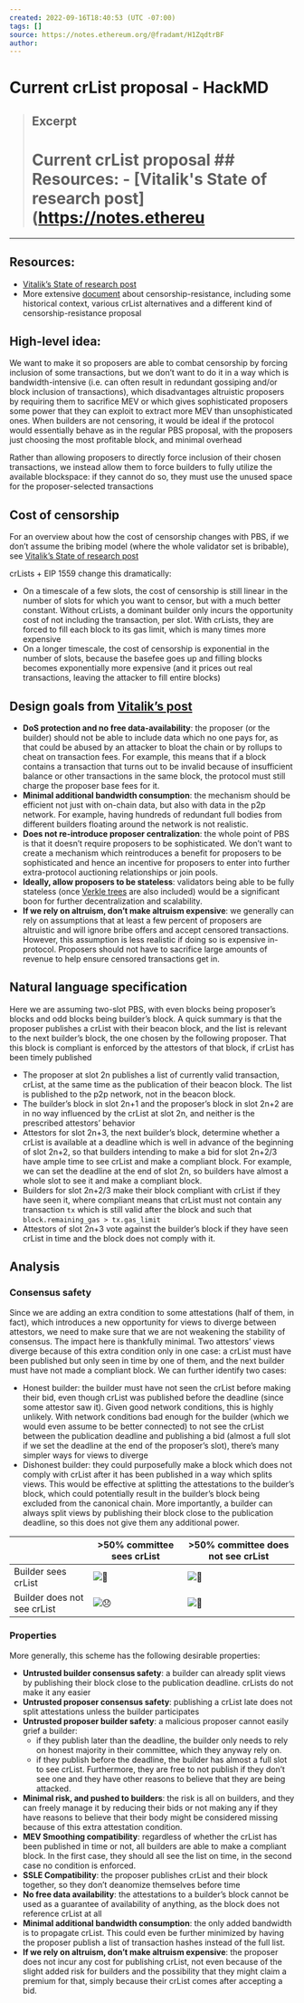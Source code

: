 ```yaml
---
created: 2022-09-16T18:40:53 (UTC -07:00)
tags: []
source: https://notes.ethereum.org/@fradamt/H1ZqdtrBF
author: 
---
```


# Current crList proposal - HackMD

> ## Excerpt
> # Current crList proposal   ## Resources: - [Vitalik's State of research post](https://notes.ethereu

---
## [](https://notes.ethereum.org/@fradamt/H1ZqdtrBF#Resources "Resources")Resources:

-   [Vitalik’s State of research post](https://notes.ethereum.org/s3JToeApTx6CKLJt8AbhFQ#Hybrid-PBS-can-we-use-proposers-only-for-inclusion-of-last-resort)
-   More extensive [document](https://notes.ethereum.org/@fradamt/H1TsYRfJc) about censorship-resistance, including some historical context, various crList alternatives and a different kind of censorship-resistance proposal

## [](https://notes.ethereum.org/@fradamt/H1ZqdtrBF#High-level-idea "High-level-idea")High-level idea:

We want to make it so proposers are able to combat censorship by forcing inclusion of some transactions, but we don’t want to do it in a way which is bandwidth-intensive (i.e. can often result in redundant gossiping and/or block inclusion of transactions), which disadvantages altruistic proposers by requiring them to sacrifice MEV or which gives sophisticated proposers some power that they can exploit to extract more MEV than unsophisticated ones. When builders are not censoring, it would be ideal if the protocol would essentially behave as in the regular PBS proposal, with the proposers just choosing the most profitable block, and minimal overhead

Rather than allowing proposers to directly force inclusion of their chosen transactions, we instead allow them to force builders to fully utilize the available blockspace: if they cannot do so, they must use the unused space for the proposer-selected transactions

## [](https://notes.ethereum.org/@fradamt/H1ZqdtrBF#Cost-of-censorship "Cost-of-censorship")Cost of censorship

For an overview about how the cost of censorship changes with PBS, if we don’t assume the bribing model (where the whole validator set is bribable), see [Vitalik’s State of research post](https://notes.ethereum.org/s3JToeApTx6CKLJt8AbhFQ#Hybrid-PBS-can-we-use-proposers-only-for-inclusion-of-last-resort)

crLists + EIP 1559 change this dramatically:

-   On a timescale of a few slots, the cost of censorship is still linear in the number of slots for which you want to censor, but with a much better constant. Without crLists, a dominant builder only incurs the opportunity cost of not including the transaction, per slot. With crLists, they are forced to fill each block to its gas limit, which is many times more expensive
-   On a longer timescale, the cost of censorship is exponential in the number of slots, because the basefee goes up and filling blocks becomes exponentially more expensive (and it prices out real transactions, leaving the attacker to fill entire blocks)

## [](https://notes.ethereum.org/@fradamt/H1ZqdtrBF#Design-goals-from-Vitalik%E2%80%99s-post "Design-goals-from-Vitalik’s-post")Design goals from [Vitalik’s post](https://notes.ethereum.org/s3JToeApTx6CKLJt8AbhFQ#Hybrid-PBS-can-we-use-proposers-only-for-inclusion-of-last-resort)

-   **DoS protection and no free data-availability**: the proposer (or the builder) should not be able to include data which no one pays for, as that could be abused by an attacker to bloat the chain or by rollups to cheat on transaction fees. For example, this means that if a block contains a transaction that turns out to be invalid because of insufficient balance or other transactions in the same block, the protocol must still charge the proposer base fees for it.
-   **Minimal additional bandwidth consumption**: the mechanism should be efficient not just with on-chain data, but also with data in the p2p network. For example, having hundreds of redundant full bodies from different builders floating around the network is not realistic.
-   **Does not re-introduce proposer centralization**: the whole point of PBS is that it doesn’t require proposers to be sophisticated. We don’t want to create a mechanism which reintroduces a benefit for proposers to be sophisticated and hence an incentive for proposers to enter into further extra-protocol auctioning relationships or join pools.
-   **Ideally, allow proposers to be stateless**: validators being able to be fully stateless (once [Verkle trees](https://notes.ethereum.org/@vbuterin/verkle_tree_eip) are also included) would be a significant boon for further decentralization and scalability.
-   **If we rely on altruism, don’t make altruism expensive**: we generally can rely on assumptions that at least a few percent of proposers are altruistic and will ignore bribe offers and accept censored transactions. However, this assumption is less realistic if doing so is expensive in-protocol. Proposers should not have to sacrifice large amounts of revenue to help ensure censored transactions get in.

## [](https://notes.ethereum.org/@fradamt/H1ZqdtrBF#Natural-language-specification "Natural-language-specification")Natural language specification

Here we are assuming two-slot PBS, with even blocks being proposer’s blocks and odd blocks being builder’s block. A quick summary is that the proposer publishes a crList with their beacon block, and the list is relevant to the next builder’s block, the one chosen by the following proposer. That this block is compliant is enforced by the attestors of that block, if crList has been timely published

-   The proposer at slot 2n publishes a list of currently valid transaction, crList, at the same time as the publication of their beacon block. The list is published to the p2p network, not in the beacon block.
-   The builder’s block in slot 2n+1 and the proposer’s block in slot 2n+2 are in no way influenced by the crList at slot 2n, and neither is the prescribed attestors’ behavior
-   Attestors for slot 2n+3, the next builder’s block, determine whether a crList is available at a deadline which is well in advance of the beginning of slot 2n+2, so that builders intending to make a bid for slot 2n+2/3 have ample time to see crList and make a compliant block. For example, we can set the deadline at the end of slot 2n, so builders have almost a whole slot to see it and make a compliant block.
-   Builders for slot 2n+2/3 make their block compliant with crList if they have seen it, where compliant means that crList must not contain any transaction `tx` which is still valid after the block and such that `block.remaining_gas > tx.gas_limit`
-   Attestors of slot 2n+3 vote against the builder’s block if they have seen crList in time and the block does not comply with it.

## [](https://notes.ethereum.org/@fradamt/H1ZqdtrBF#Analysis "Analysis")Analysis

### [](https://notes.ethereum.org/@fradamt/H1ZqdtrBF#Consensus-safety "Consensus-safety")Consensus safety

Since we are adding an extra condition to some attestations (half of them, in fact), which introduces a new opportunity for views to diverge between attestors, we need to make sure that we are not weakening the stability of consensus. The impact here is thankfully minimal. Two attestors’ views diverge because of this extra condition only in one case: a crList must have been published but only seen in time by one of them, and the next builder must have not made a compliant block. We can further identify two cases:

-   Honest builder: the builder must have not seen the crList before making their bid, even though crList was published before the deadline (since some attestor saw it). Given good network conditions, this is highly unlikely. With network conditions bad enough for the builder (which we would even assume to be better connected) to not see the crList between the publication deadline and publishing a bid (almost a full slot if we set the deadline at the end of the proposer’s slot), there’s many simpler ways for views to diverge
-   Dishonest builder: they could purposefully make a block which does not comply with crList after it has been published in a way which splits views. This would be effective at splitting the attestations to the builder’s block, which could potentially result in the builder’s block being excluded from the canonical chain. More importantly, a builder can always split views by publishing their block close to the publication deadline, so this does not give them any additional power.

|  | \>50% committee sees crList | \>50% committee does not see crList |
| --- | --- | --- |
| Builder sees crList | ![:slightly_smiling_face:](https://notes.ethereum.org/build/emojify.js/dist/images/basic/slightly_smiling_face.png) | ![:slightly_smiling_face:](https://notes.ethereum.org/build/emojify.js/dist/images/basic/slightly_smiling_face.png) |
| Builder does not see crList | ![:disappointed:](https://notes.ethereum.org/build/emojify.js/dist/images/basic/disappointed.png) | ![:slightly_smiling_face:](https://notes.ethereum.org/build/emojify.js/dist/images/basic/slightly_smiling_face.png) |

### [](https://notes.ethereum.org/@fradamt/H1ZqdtrBF#Properties "Properties")Properties

More generally, this scheme has the following desirable properties:

-   **Untrusted builder consensus safety**: a builder can already split views by publishing their block close to the publication deadline. crLists do not make it any easier
-   **Untrusted proposer consensus safety**: publishing a crList late does not split attestations unless the builder participates
-   **Untrusted proposer builder safety**: a malicious proposer cannot easily grief a builder:
    -   if they publish later than the deadline, the builder only needs to rely on honest majority in their committee, which they anyway rely on.
    -   if they publish before the deadline, the builder has almost a full slot to see crList. Furthermore, they are free to not publish if they don’t see one and they have other reasons to believe that they are being attacked.
-   **Minimal risk, and pushed to builders**: the risk is all on builders, and they can freely manage it by reducing their bids or not making any if they have reasons to believe that their body might be considered missing because of this extra attestation condition.
-   **MEV Smoothing compatibility**: regardless of whether the crList has been published in time or not, all builders are able to make a compliant block. In the first case, they should all see the list on time, in the second case no condition is enforced.
-   **SSLE Compatibility**: the proposer publishes crList and their block together, so they don’t deanomize themselves before time
-   **No free data availability**: the attestations to a builder’s block cannot be used as a guarantee of availability of anything, as the block does not reference crList at all
-   **Minimal additional bandwidth consumption**: the only added bandwidth is to propagate crList. This could even be further minimized by having the proposer publish a list of transaction hashes instead of the full list.
-   **If we rely on altruism, don’t make altruism expensive**: the proposer does not incur any cost for publishing crList, not even because of the slight added risk for builders and the possibility that they might claim a premium for that, simply because their crList comes after accepting a bid.
